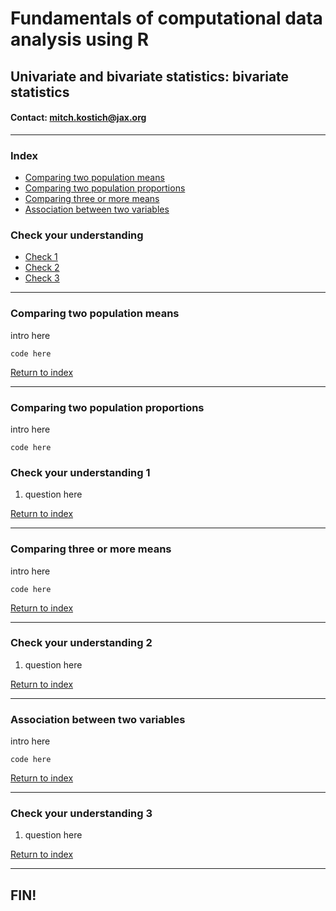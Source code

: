 # Fundamentals of computational data analysis using R
## Univariate and bivariate statistics: bivariate statistics
#### Contact: mitch.kostich@jax.org

---

### Index

- [Comparing two population means](#comparing-two-population-means)
- [Comparing two population proportions](#comparing-two-population-proportions)
- [Comparing three or more means](#comparing-three-or-more-means)
- [Association between two variables](#association-between-two-variables)

### Check your understanding

- [Check 1](#check-your-understanding-1)
- [Check 2](#check-your-understanding-2)
- [Check 3](#check-your-understanding-3)

---

### Comparing two population means

intro here

```
code here

```

[Return to index](#index)

---

### Comparing two population proportions

intro here

```
code here

```

### Check your understanding 1

1) question here

[Return to index](#index)

---

### Comparing three or more means

intro here

```
code here

```

[Return to index](#index)

---

### Check your understanding 2

1) question here

[Return to index](#index)

---

### Association between two variables

intro here

```
code here

```

[Return to index](#index)

---

### Check your understanding 3

1) question here

[Return to index](#index)

---

## FIN!
